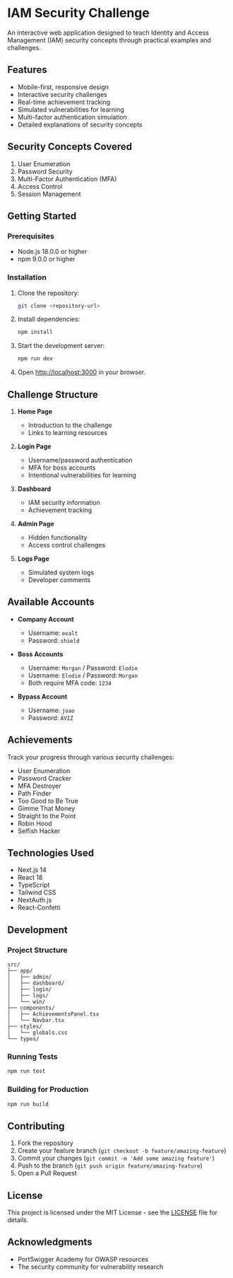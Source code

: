 # IAM Security Challenge

An interactive web application designed to teach Identity and Access Management (IAM) security concepts through practical examples and challenges.

## Features

- Mobile-first, responsive design
- Interactive security challenges
- Real-time achievement tracking
- Simulated vulnerabilities for learning
- Multi-factor authentication simulation
- Detailed explanations of security concepts

## Security Concepts Covered

1. User Enumeration
2. Password Security
3. Multi-Factor Authentication (MFA)
4. Access Control
5. Session Management

## Getting Started

### Prerequisites

- Node.js 18.0.0 or higher
- npm 9.0.0 or higher

### Installation

1. Clone the repository:
   ```bash
   git clone <repository-url>
   ```

2. Install dependencies:
   ```bash
   npm install
   ```

3. Start the development server:
   ```bash
   npm run dev
   ```

4. Open [http://localhost:3000](http://localhost:3000) in your browser.

## Challenge Structure

1. **Home Page**
   - Introduction to the challenge
   - Links to learning resources

2. **Login Page**
   - Username/password authentication
   - MFA for boss accounts
   - Intentional vulnerabilities for learning

3. **Dashboard**
   - IAM security information
   - Achievement tracking

4. **Admin Page**
   - Hidden functionality
   - Access control challenges

5. **Logs Page**
   - Simulated system logs
   - Developer comments

## Available Accounts

- **Company Account**
  - Username: `exalt`
  - Password: `shield`

- **Boss Accounts**
  - Username: `Morgan` / Password: `Elodie`
  - Username: `Elodie` / Password: `Morgan`
  - Both require MFA code: `1234`

- **Bypass Account**
  - Username: `joao`
  - Password: `AVIZ`

## Achievements

Track your progress through various security challenges:

- User Enumeration
- Password Cracker
- MFA Destroyer
- Path Finder
- Too Good to Be True
- Gimme That Money
- Straight to the Point
- Robin Hood
- Selfish Hacker

## Technologies Used

- Next.js 14
- React 18
- TypeScript
- Tailwind CSS
- NextAuth.js
- React-Confetti

## Development

### Project Structure

```
src/
├── app/
│   ├── admin/
│   ├── dashboard/
│   ├── login/
│   ├── logs/
│   └── win/
├── components/
│   ├── AchievementsPanel.tsx
│   └── Navbar.tsx
├── styles/
│   └── globals.css
└── types/
```

### Running Tests

```bash
npm run test
```

### Building for Production

```bash
npm run build
```

## Contributing

1. Fork the repository
2. Create your feature branch (`git checkout -b feature/amazing-feature`)
3. Commit your changes (`git commit -m 'Add some amazing feature'`)
4. Push to the branch (`git push origin feature/amazing-feature`)
5. Open a Pull Request

## License

This project is licensed under the MIT License - see the [LICENSE](LICENSE) file for details.

## Acknowledgments

- PortSwigger Academy for OWASP resources
- The security community for vulnerability research 